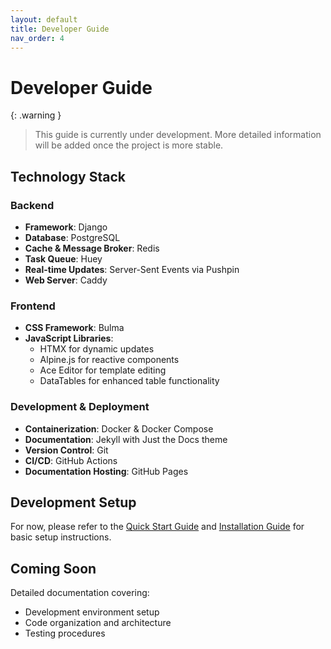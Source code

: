 ```yaml
---
layout: default
title: Developer Guide
nav_order: 4
---
```


# Developer Guide

{: .warning }
> This guide is currently under development. More detailed information will be added once the project is more stable.

## Technology Stack

### Backend
- **Framework**: Django
- **Database**: PostgreSQL
- **Cache & Message Broker**: Redis
- **Task Queue**: Huey
- **Real-time Updates**: Server-Sent Events via Pushpin
- **Web Server**: Caddy

### Frontend
- **CSS Framework**: Bulma
- **JavaScript Libraries**:
  - HTMX for dynamic updates
  - Alpine.js for reactive components
  - Ace Editor for template editing
  - DataTables for enhanced table functionality

### Development & Deployment
- **Containerization**: Docker & Docker Compose
- **Documentation**: Jekyll with Just the Docs theme
- **Version Control**: Git
- **CI/CD**: GitHub Actions
- **Documentation Hosting**: GitHub Pages

## Development Setup

For now, please refer to the [Quick Start Guide](/docs/getting-started/quickstart.html) and [Installation Guide](/docs/getting-started/installation.html) for basic setup instructions.

## Coming Soon

Detailed documentation covering:
- Development environment setup
- Code organization and architecture
- Testing procedures